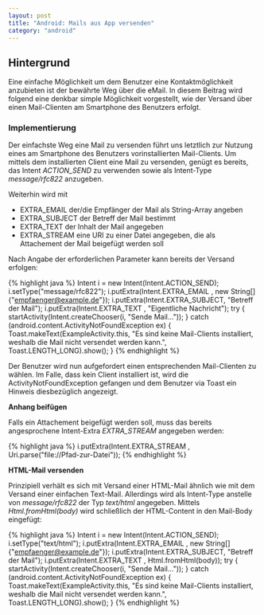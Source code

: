 ```yaml
---
layout: post
title: "Android: Mails aus App versenden"
category: "android"
---
```




## Hintergrund

Eine einfache Möglichkeit um dem Benutzer eine Kontaktmöglichkeit anzubieten ist der bewährte Weg über die eMail.
In diesem Beitrag wird folgend eine denkbar simple Möglichkeit vorgestellt, wie der Versand über einen Mail-Clienten am Smartphone des Benutzers erfolgt.

### Implementierung

Der einfachste Weg eine Mail zu versenden führt uns letztlich zur Nutzung eines am Smartphone des Benutzers vorinstallierten Mail-Clients.
Um mittels dem installierten Client eine Mail zu versenden, genügt es bereits, das Intent <em>ACTION_SEND</em> zu verwenden sowie als Intent-Type <em>message/rfc822</em> anzugeben.

Weiterhin wird mit

 - EXTRA\_EMAIL der/die Empfänger der Mail als String-Array angeben
 - EXTRA\_SUBJECT der Betreff der Mail bestimmt
 - EXTRA\_TEXT der Inhalt der Mail angegeben
 - EXTRA\_STREAM eine URI zu einer Datei angegeben, die als Attachement der Mail beigefügt werden soll

Nach Angabe der erforderlichen Parameter kann bereits der Versand erfolgen:

{% highlight java %}
Intent i = new Intent(Intent.ACTION_SEND);
i.setType("message/rfc822");
i.putExtra(Intent.EXTRA_EMAIL  , new String[]{"empfaenger@example.de"});
i.putExtra(Intent.EXTRA_SUBJECT, "Betreff der Mail");
i.putExtra(Intent.EXTRA_TEXT   , "Eigentliche Nachricht");
try {
    startActivity(Intent.createChooser(i, "Sende Mail..."));
} catch (android.content.ActivityNotFoundException ex) {
    Toast.makeText(ExampleActivity.this, "Es sind keine Mail-Clients installiert, weshalb die Mail nicht versendet werden kann.", Toast.LENGTH_LONG).show();
}
{% endhighlight %}

Der Benutzer wird nun aufgefordert einen entsprechenden Mail-Clienten zu wählen.
Im Falle, dass kein Client installiert ist, wird die ActivityNotFoundException gefangen und dem Benutzer via Toast ein Hinweis diesbezüglich angezeigt.

<strong>Anhang beifügen</strong>

Falls ein Attachement beigefügt werden soll, muss das bereits angesprochene Intent-Extra <em>EXTRA_STREAM</em> angegeben werden:

{% highlight java %}
i.putExtra(Intent.EXTRA_STREAM   , Uri.parse("file://Pfad-zur-Datei"));
{% endhighlight %}

<strong>HTML-Mail versenden</strong>

Prinzipiell verhält es sich mit Versand einer HTML-Mail ähnlich wie mit dem Versand einer einfachen Text-Mail.
Allerdings wird als Intent-Type anstelle von <em>message/rfc822</em> der Typ <em>text/html</em> angegeben.
Mittels <em>Html.fromHtml(body)</em> wird schließlich der HTML-Content in den Mail-Body eingefügt:

{% highlight java %}
Intent i = new Intent(Intent.ACTION_SEND);
i.setType("text/html");
i.putExtra(Intent.EXTRA_EMAIL  , new String[]{"empfaenger@example.de"});
i.putExtra(Intent.EXTRA_SUBJECT, "Betreff der Mail");
i.putExtra(Intent.EXTRA_TEXT   ,  Html.fromHtml(body));
try {
    startActivity(Intent.createChooser(i, "Sende Mail..."));
} catch (android.content.ActivityNotFoundException ex) {
    Toast.makeText(ExampleActivity.this, "Es sind keine Mail-Clients installiert, weshalb die Mail nicht versendet werden kann.", Toast.LENGTH_LONG).show();
}
{% endhighlight %}